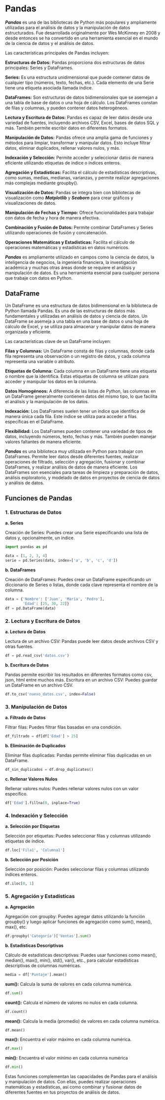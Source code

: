 # Pandas
***Pandas*** es una de las bibliotecas de Python más populares y ampliamente utilizadas para el análisis de datos y la manipulación de datos estructurados. Fue desarrollada originalmente por Wes McKinney en 2008 y desde entonces se ha convertido en una herramienta esencial en el mundo de la ciencia de datos y el análisis de datos.

Las características principales de Pandas incluyen:

**Estructuras de Datos:** Pandas proporciona dos estructuras de datos principales: Series y DataFrames.

**Series:** Es una estructura unidimensional que puede contener datos de cualquier tipo (números, texto, fechas, etc.). Cada elemento de una Serie tiene una etiqueta asociada llamada índice.

**DataFrames:** Son estructuras de datos bidimensionales que se asemejan a una tabla de base de datos o una hoja de cálculo. Los DataFrames constan de filas y columnas, y pueden contener datos heterogéneos.

**Lectura y Escritura de Datos:** Pandas es capaz de leer datos desde una variedad de fuentes, incluyendo archivos CSV, Excel, bases de datos SQL y más. También permite escribir datos en diferentes formatos.

**Manipulación de Datos:** Pandas ofrece una amplia gama de funciones y métodos para limpiar, transformar y manipular datos. Esto incluye filtrar datos, eliminar duplicados, rellenar valores nulos, y más.

**Indexación y Selección:** Permite acceder y seleccionar datos de manera eficiente utilizando etiquetas de índice o índices enteros.

**Agregación y Estadísticas:** Facilita el cálculo de estadísticas descriptivas, como sumas, medias, medianas, varianzas, y permite realizar agregaciones más complejas mediante groupby().

**Visualización de Datos:** Pandas se integra bien con bibliotecas de visualización como ***Matplotlib*** y ***Seaborn*** para crear gráficos y visualizaciones de datos.

**Manipulación de Fechas y Tiempo:** Ofrece funcionalidades para trabajar con datos de fecha y hora de manera efectiva.

**Combinación y Fusión de Datos:** Permite combinar DataFrames y Series utilizando operaciones de fusión y concatenación.

**Operaciones Matemáticas y Estadísticas:** Facilita el cálculo de operaciones matemáticas y estadísticas en datos numéricos.

***Pandas*** es ampliamente utilizado en campos como la ciencia de datos, la inteligencia de negocios, la ingeniería financiera, la investigación académica y muchas otras áreas donde se requiere el análisis y manipulación de datos. Es una herramienta esencial para cualquier persona que trabaje con datos en Python.

## DataFrame

Un DataFrame es una estructura de datos bidimensional en la biblioteca de Python llamada Pandas. Es una de las estructuras de datos más fundamentales y utilizadas en análisis de datos y ciencia de datos. Un DataFrame se asemeja a una tabla en una base de datos o una hoja de cálculo de Excel, y se utiliza para almacenar y manipular datos de manera organizada y eficiente.

Las características clave de un DataFrame incluyen:

**Filas y Columnas:** Un DataFrame consta de filas y columnas, donde cada fila representa una observación o un registro de datos, y cada columna representa una variable o atributo.

**Etiquetas de Columna:** Cada columna en un DataFrame tiene una etiqueta o nombre que la identifica. Estas etiquetas de columna se utilizan para acceder y manipular los datos en la columna.

**Datos Homogéneos:** A diferencia de las listas de Python, las columnas en un DataFrame generalmente contienen datos del mismo tipo, lo que facilita el análisis y la manipulación de los datos.

**Indexación:** Los DataFrames suelen tener un índice que identifica de manera única cada fila. Este índice se utiliza para acceder a filas específicas en el DataFrame.

**Flexibilidad:** Los DataFrames pueden contener una variedad de tipos de datos, incluyendo números, texto, fechas y más. También pueden manejar valores faltantes de manera eficiente.

***Pandas*** es una biblioteca muy utilizada en Python para trabajar con DataFrames. Permite leer datos desde diferentes fuentes, realizar operaciones de filtrado, selección y agregación, fusionar y combinar DataFrames, y realizar análisis de datos de manera eficiente. Los DataFrames son esenciales para tareas de limpieza y preparación de datos, análisis exploratorio, y modelado de datos en proyectos de ciencia de datos y análisis de datos.

## Funciones de Pandas
### 1. Estructuras de Datos

**a. Series**

Creación de Series: Puedes crear una Serie especificando una lista de datos y, opcionalmente, un índice.

```py
import pandas as pd

data = [1, 2, 3, 4]
serie = pd.Series(data, index=['a', 'b', 'c', 'd'])
```

**b. DataFrames**

Creación de DataFrames: Puedes crear un DataFrame especificando un diccionario de Series o listas, donde cada clave representa el nombre de la columna.

```py
data = {'Nombre': ['Juan', 'María', 'Pedro'],
        'Edad': [25, 30, 22]}
df = pd.DataFrame(data)
```

### 2. Lectura y Escritura de Datos

**a. Lectura de Datos**

Lectura de un archivo CSV: Pandas puede leer datos desde archivos CSV y otras fuentes.

```py
df = pd.read_csv('datos.csv')
```
**b. Escritura de Datos**

Pandas permite escribir los resultados en diferentes formatos como csv, json, html entre muchos más.
Escritura en un archivo CSV: Puedes guardar un DataFrame en un archivo CSV.

```py
df.to_csv('nuevo_datos.csv', index=False)
```
### 3. Manipulación de Datos

**a. Filtrado de Datos**

Filtrar filas: Puedes filtrar filas basadas en una condición.

```py
df_filtrado = df[df['Edad'] > 25]
```
**b. Eliminación de Duplicados**

Eliminar filas duplicadas: Pandas permite eliminar filas duplicadas en un DataFrame.
```py
df_sin_duplicados = df.drop_duplicates()
```
**c. Rellenar Valores Nulos**

Rellenar valores nulos: Puedes rellenar valores nulos con un valor específico.

```py
df['Edad'].fillna(0, inplace=True)
```

### 4. Indexación y Selección

**a. Selección por Etiquetas**

Selección por etiquetas: Puedes seleccionar filas y columnas utilizando etiquetas de índice.

```py
df.loc['Fila1', 'Columna1']
```

**b. Selección por Posición**

Selección por posición: Puedes seleccionar filas y columnas utilizando índices enteros.

```py
df.iloc[0, 1]
```

### 5. Agregación y Estadísticas

**a. Agregación**

Agregación con groupby: Puedes agregar datos utilizando la función groupby() y luego aplicar funciones de agregación como sum(), mean(), max(), etc.

```py
df.groupby('Categoría')['Ventas'].sum()
```
**b. Estadísticas Descriptivas**

Cálculo de estadísticas descriptivas: Puedes usar funciones como mean(), median(), max(), min(), std(), var(), etc., para calcular estadísticas descriptivas de columnas numéricas.

```py
media = df['Puntaje'].mean()
```
**sum():** Calcula la suma de valores en cada columna numérica.

```py
df.sum()
```
**count():** Calcula el número de valores no nulos en cada columna.
```py
df.count()
```

**mean():** Calcula la media (promedio) de valores en cada columna numérica.

```py
df.mean()
```
**max():** Encuentra el valor máximo en cada columna numérica.

```py
df.max()
```
**min():** Encuentra el valor mínimo en cada columna numérica

```py
df.min()
```

Estas funciones complementan las capacidades de Pandas para el análisis y manipulación de datos. Con ellas, puedes realizar operaciones matemáticas y estadísticas, así como combinar y fusionar datos de diferentes fuentes en tus proyectos de análisis de datos.


